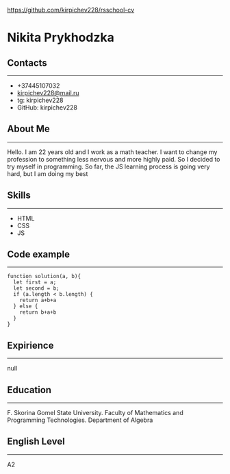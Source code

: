https://github.com/kirpichev228/rsschool-cv

# Nikita Prykhodzka

## Contacts
***
+ +37445107032
+ kirpichev228@mail.ru
+ tg: kirpichev228
+ GitHub: kirpichev228

## About Me
***
Hello. I am 22 years old and I work as a math teacher. I want to change my profession to something less nervous and more highly paid. So I decided to try myself in programming. So far, the JS learning process is going very hard, but I am doing my best

## Skills
***
* HTML
* CSS
* JS

## Code example
***

```
function solution(a, b){
  let first = a;
  let second = b;
  if (a.length < b.length) {
    return a+b+a
  } else {
    return b+a+b
  }
}
```

## Expirience
***
null

## Education
***
F. Skorina Gomel State University. Faculty of Mathematics and Programming Technologies. Department of Algebra

## English Level
***
A2
